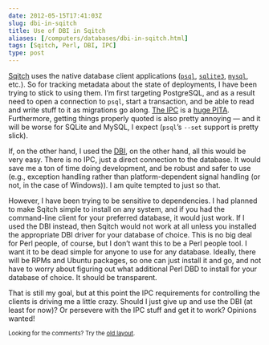 ```yaml
--- 
date: 2012-05-15T17:41:03Z
slug: dbi-in-sqitch
title: Use of DBI in Sqitch
aliases: [/computers/databases/dbi-in-sqitch.html]
tags: [Sqitch, Perl, DBI, IPC]
type: post
---
```


<p><a href="http://sqitch.org/">Sqitch</a> uses the native database client applications (<a href="http://www.postgresql.org/docs/current/static/app-psql.html"><code>psql</code></a>, <a href="http://man.he.net/man1/sqlite3"><code>sqlite3</code></a>, <a href="http://dev.mysql.com/doc/refman/5.5/en/mysql.html"><code>mysql</code></a>, etc.). So for tracking metadata about the state of deployments, I have been trying to stick to using them. I’m first targeting PostgreSQL, and as a result need to open a connection to <code>psql</code>, start a transaction, and be able to read and write stuff to it as migrations go along. <a href="http://stackoverflow.com/questions/10569805/what-is-the-preferred-cross-platform-ipc-perl-module">The IPC</a> is a <a href="http://www.perlmonks.org/?node_id=970244">huge PITA</a>. Furthermore, getting things properly quoted is also pretty annoying — and it will be worse for SQLite and MySQL, I expect (<code>psql</code>’s <code>--set</code> support is pretty slick).</p>

<p>If, on the other hand, I used the <a href="https://metacpan.org/module/DBI">DBI</a>, on the other hand, all this would be very easy. There is no IPC, just a direct connection to the database. It would save me a ton of time doing development, and be robust and safer to use (e.g., exception handling rather than platform-dependent signal handling (or not, in the case of Windows)). I am quite tempted to just so that.</p>

<p>However, I have been trying to be sensitive to dependencies. I had planned to make Sqitch simple to install on any system, and if you had the command-line client for your preferred database, it would just work. If I used the DBI instead, then Sqitch would not work at all unless you installed the appropriate DBI driver for your database of choice. This is no big deal for Perl people, of course, but I don’t want this to be a Perl people tool. I want it to be dead simple for anyone to use for any database. Ideally, there will be RPMs and Ubuntu packages, so one can just install it and go, and not have to worry about figuring out what additional Perl DBD to install for your database of choice. It should be transparent.</p>

<p>That is still my goal, but at this point the IPC requirements for controlling the clients is driving me a little crazy. Should I just give up and use the DBI (at least for now)? Or persevere with the IPC stuff and get it to work? Opinions wanted!</p>

<p class="past"><small>Looking for the comments? Try the <a rel="nofollow" href="//past.justatheory.com/computers/databases/dbi-in-sqitch.html">old layout</a>.</small></p>


